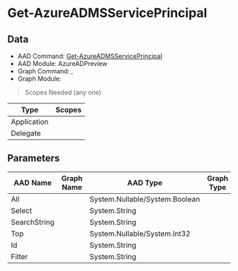 # Get-AzureADMSServicePrincipal

> 

## Data

+ AAD Command: [Get-AzureADMSServicePrincipal](https://docs.microsoft.com/en-us/powershell/module/AzureADPreview/Get-AzureADMSServicePrincipal)
+ AAD Module: AzureADPreview
+ Graph Command: [](), []()
+ Graph Module: 

> Scopes Needed (any one)

|Type|Scopes|
|---|---|
|Application||
|Delegate||

## Parameters

|AAD Name|Graph Name|AAD Type|Graph Type|Infos|
|---|---|---|---|---|
|All||System.Nullable/System.Boolean|||
|Select||System.String|||
|SearchString||System.String|||
|Top||System.Nullable/System.Int32|||
|Id||System.String|||
|Filter||System.String|||

